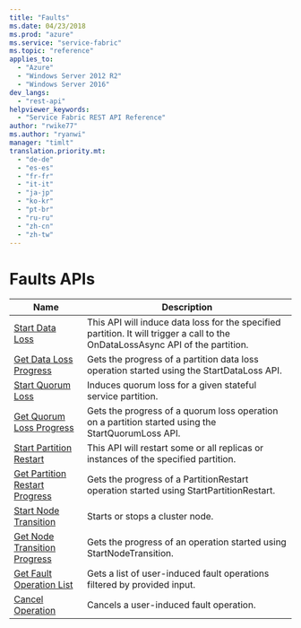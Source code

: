 ```yaml
---
title: "Faults"
ms.date: 04/23/2018
ms.prod: "azure"
ms.service: "service-fabric"
ms.topic: "reference"
applies_to: 
  - "Azure"
  - "Windows Server 2012 R2"
  - "Windows Server 2016"
dev_langs: 
  - "rest-api"
helpviewer_keywords: 
  - "Service Fabric REST API Reference"
author: "rwike77"
ms.author: "ryanwi"
manager: "timlt"
translation.priority.mt: 
  - "de-de"
  - "es-es"
  - "fr-fr"
  - "it-it"
  - "ja-jp"
  - "ko-kr"
  - "pt-br"
  - "ru-ru"
  - "zh-cn"
  - "zh-tw"
---
```

# Faults APIs

| Name | Description |
| --- | --- |
| [Start Data Loss](sfclient-v62-api-startdataloss.md) | This API will induce data loss for the specified partition. It will trigger a call to the OnDataLossAsync API of the partition.<br/> |
| [Get Data Loss Progress](sfclient-v62-api-getdatalossprogress.md) | Gets the progress of a partition data loss operation started using the StartDataLoss API.<br/> |
| [Start Quorum Loss](sfclient-v62-api-startquorumloss.md) | Induces quorum loss for a given stateful service partition.<br/> |
| [Get Quorum Loss Progress](sfclient-v62-api-getquorumlossprogress.md) | Gets the progress of a quorum loss operation on a partition started using the StartQuorumLoss API.<br/> |
| [Start Partition Restart](sfclient-v62-api-startpartitionrestart.md) | This API will restart some or all replicas or instances of the specified partition.<br/> |
| [Get Partition Restart Progress](sfclient-v62-api-getpartitionrestartprogress.md) | Gets the progress of a PartitionRestart operation started using StartPartitionRestart.<br/> |
| [Start Node Transition](sfclient-v62-api-startnodetransition.md) | Starts or stops a cluster node.<br/> |
| [Get Node Transition Progress](sfclient-v62-api-getnodetransitionprogress.md) | Gets the progress of an operation started using StartNodeTransition.<br/> |
| [Get Fault Operation List](sfclient-v62-api-getfaultoperationlist.md) | Gets a list of user-induced fault operations filtered by provided input.<br/> |
| [Cancel Operation](sfclient-v62-api-canceloperation.md) | Cancels a user-induced fault operation.<br/> |

